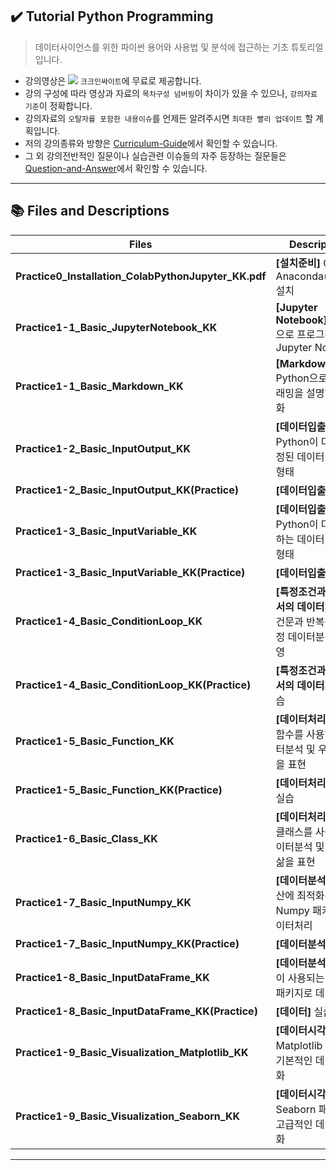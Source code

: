 ## ✔️ Tutorial Python Programming

> 데이터사이언스를 위한 파이썬 용어와 사용법 및 분석에 접근하는 기초 튜토리얼입니다.
- 강의영상은 <a href="https://www.youtube.com/channel/UCEYxJNI5dhnn_CdC9BEWTuA" target="_blank"><img src="https://img.shields.io/badge/YouTube-FF0000?style=flat-square&logo=YouTube&logoColor=white"/></a> `크크인싸이트`에 무료로 제공합니다. 
- 강의 구성에 따라 영상과 자료의 `목차구성 넘버링`이 차이가 있을 수 있으나, `강의자료 기준`이 정확합니다.
- 강의자료의 `오탈자를 포함한 내용이슈`를 언제든 알려주시면 `최대한 빨리 업데이트` 할 계획입니다.
- 저의 강의종류와 방향은 [Curriculum-Guide](https://github.com/thekimk/Curriculum-Guide)에서 확인할 수 있습니다.
- 그 외 강의전반적인 질문이나 실습관련 이슈들의 자주 등장하는 질문들은 [Question-and-Answer](https://github.com/thekimk/Question-and-Answer)에서 확인할 수 있습니다.
  
---

## 📚 Files and Descriptions

| **Files** | **Descriptions** |
|---|---|
| **Practice0_Installation_ColabPythonJupyter_KK.pdf** | **[설치준비]** Colab & Anaconda(Python) 설치 |
| **Practice1-1_Basic_JupyterNotebook_KK** | **[Jupyter Notebook]** Python으로 프로그래밍하는 Jupyter Notebook |
| **Practice1-1_Basic_Markdown_KK** | **[Markdown]** Python으로 프로그래밍을 설명하는 문서화 |
| **Practice1-2_Basic_InputOutput_KK** | **[데이터입출력]** Python이 다루는 고정된 데이터 입출력 형태 |
| **Practice1-2_Basic_InputOutput_KK(Practice)** | **[데이터입출력]** 실습 |
| **Practice1-3_Basic_InputVariable_KK** | **[데이터입출력]** Python이 다루는 변하는 데이터 입출력 형태 |
| **Practice1-3_Basic_InputVariable_KK(Practice)** | **[데이터입출력]** 실습 |
| **Practice1-4_Basic_ConditionLoop_KK** | **[특정조건과 반복에서의 데이터처리]** 조건문과 반복문으로 특정 데이터분석상황 반영 |
| **Practice1-4_Basic_ConditionLoop_KK(Practice)** | **[특정조건과 반복에서의 데이터처리]** 실습 |
| **Practice1-5_Basic_Function_KK** | **[데이터처리 자동화]** 함수를 사용하여 데이터분석 및 우리의 삶을 표현 |
| **Practice1-5_Basic_Function_KK(Practice)** | **[데이터처리 자동화]** 실습 |
| **Practice1-6_Basic_Class_KK** | **[데이터처리 자동화]** 클래스를 사용하여 데이터분석 및 우리의 삶을 표현 |
| **Practice1-7_Basic_InputNumpy_KK** | **[데이터분석]** 빠른연산에 최적화된 Numpy 패키지로 데이터처리 |
| **Practice1-7_Basic_InputNumpy_KK(Practice)** | **[데이터분석]** 실습 |
| **Practice1-8_Basic_InputDataFrame_KK** | **[데이터분석]** 가장 많이 사용되는 Pandas 패키지로 데이터처리 |
| **Practice1-8_Basic_InputDataFrame_KK(Practice)** | **[데이터]** 실습 |
| **Practice1-9_Basic_Visualization_Matplotlib_KK** | **[데이터시각화]** Matplotlib 패키지로 기본적인 데이터 시각화 |
| **Practice1-9_Basic_Visualization_Seaborn_KK** | **[데이터시각화]** Seaborn 패키지로 고급적인 데이터 시각화 |

---
